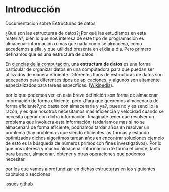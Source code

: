 # Introducción

Documentacion sobre Estructuras de datos  

¿Qué son las estructuras de datos?¿Por qué las estudiamos en esta materia?, bien lo que nos interesa de este tipo de programación es almacenar información o mas que nada como se almacena, como accedemos a ella, y que utilidad presenta en el dia a dia. Pero primero definamos que es una estructura de datos:

En [ciencias de la computación](https://es.wikipedia.org/wiki/Ciencias_de_la_computación), una **estructura de datos** es una forma particular de organizar datos en una computadora para que puedan ser utilizados de manera eficiente. Diferentes tipos de estructuras de datos son adecuados para diferentes tipos de [aplicaciones](https://es.wikipedia.org/wiki/Aplicación_informática), y algunos son altamente especializados para tareas específicas. ([Wikipedia](https://es.wikipedia.org/wiki/Estructura_de_datos)).

por lo que podemos ver en esta breve definición son forma de almacenar información de forma eficiente. pero ¿Para qué queremos almacenarla de forma eficiente?¿no basta con almacenarla y ya?, pues no y es sencillo la razón, y es que nosotros necesitamos más eficiencia y velocidad cuando se necesita operar con dicha información. Imaginate tener que resolver un problema que involucra esta información, tardariamos mas si no se almacenará de forma eficiente, podríamos tardar años en resolver un problema (hay problemas que siendo eficientes las formas y estando optimizados dichos algoritmos tardan años en encontrar soluciones ejemplo de esto es la búsqueda de números primos con fines investigativos). Por lo que nos interesa y mucho almacenar información de forma eficiente, tanto para buscar, almacenar, obtener y otras operaciones que podemos necesitar.

por los que vamos a profundizar en dichas estructuras en los siguientes capítulos o secciones.



[issues github](https://github.com/francoZuniga32/estructurasDeDatos/issues)